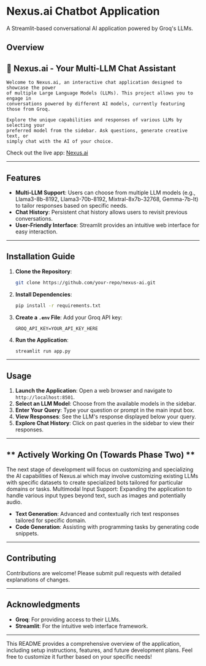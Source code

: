 # **Nexus.ai Chatbot Application**   
 A Streamlit-based conversational AI application powered by Groq's LLMs.

## **Overview**
## 🧠 Nexus.ai - Your Multi-LLM Chat Assistant

    Welcome to Nexus.ai, an interactive chat application designed to showcase the power
    of multiple Large Language Models (LLMs). This project allows you to engage in
    conversations powered by different AI models, currently featuring those from Groq.

    Explore the unique capabilities and responses of various LLMs by selecting your
    preferred model from the sidebar. Ask questions, generate creative text, or
    simply chat with the AI of your choice.

  Check out the live app: [Nexus.ai](https://mynexus.streamlit.app/) 

---

## **Features**

- **Multi-LLM Support**: Users can choose from multiple LLM models (e.g., Llama3-8b-8192, Llama3-70b-8192, Mixtral-8x7b-32768, Gemma-7b-It) to tailor responses based on specific needs.
- **Chat History**: Persistent chat history allows users to revisit previous conversations.
- **User-Friendly Interface**: Streamlit provides an intuitive web interface for easy interaction.


---

## **Installation Guide**

1. **Clone the Repository**:
   ```bash
   git clone https://github.com/your-repo/nexus-ai.git
   ```

2. **Install Dependencies**:
   ```bash
   pip install -r requirements.txt
   ```

3. **Create a `.env` File**:
   Add your Groq API key:
   ```plaintext
   GROQ_API_KEY=YOUR_API_KEY_HERE
   ```

4. **Run the Application**:
   ```bash
   streamlit run app.py
   ```

---

## **Usage**

1. **Launch the Application**: Open a web browser and navigate to `http://localhost:8501`.
2. **Select an LLM Model**: Choose from the available models in the sidebar.
3. **Enter Your Query**: Type your question or prompt in the main input box.
4. **View Responses**: See the LLM's response displayed below your query.
5. **Explore Chat History**: Click on past queries in the sidebar to view their responses.

---

## ** Actively Working On (Towards Phase Two) **
The next stage of development will focus on customizing and specializing the AI capabilities of Nexus.ai which may involve customizing existing LLMs with specific datasets to create specialized bots tailored for particular domains or tasks.
Multimodal Input Support: Expanding the application to handle various input types beyond text, such as images and potentially audio.

- **Text Generation**: Advanced and contextually rich text responses tailored for specific domain.
- **Code Generation**: Assisting with programming tasks by generating code snippets.


---

## **Contributing**

Contributions are welcome! Please submit pull requests with detailed explanations of changes.


---

## **Acknowledgments**

- **Groq**: For providing access to their LLMs.
- **Streamlit**: For the intuitive web interface framework.

---

This README provides a comprehensive overview of the application, including setup instructions, features, and future development plans. Feel free to customize it further based on your specific needs!


